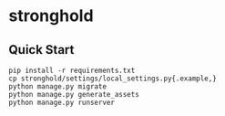 # stronghold

## Quick Start

```
pip install -r requirements.txt
cp stronghold/settings/local_settings.py{.example,}
python manage.py migrate
python manage.py generate_assets
python manage.py runserver
```
